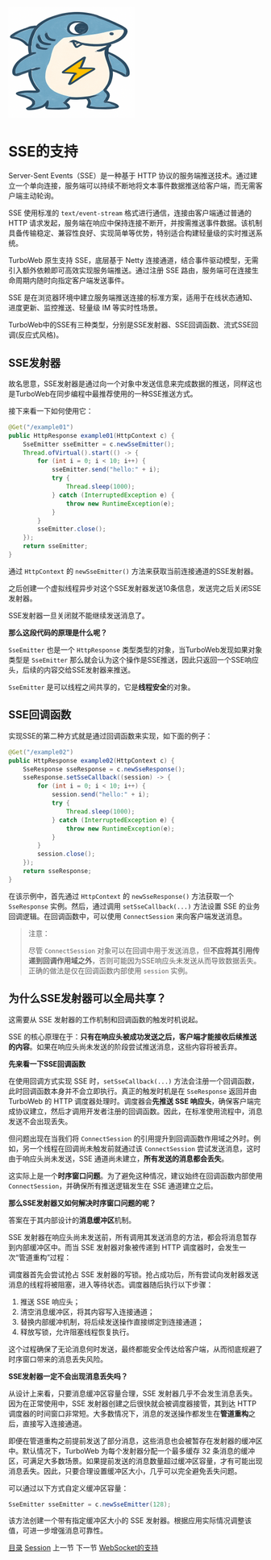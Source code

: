 # <img src="../image/logo.png"/>

# SSE的支持

Server-Sent Events（SSE）是一种基于 HTTP 协议的服务端推送技术。通过建立一个单向连接，服务端可以持续不断地将文本事件数据推送给客户端，而无需客户端主动轮询。

SSE 使用标准的 `text/event-stream` 格式进行通信，连接由客户端通过普通的 HTTP 请求发起，服务端在响应中保持连接不断开，并按需推送事件数据。该机制具备传输稳定、兼容性良好、实现简单等优势，特别适合构建轻量级的实时推送系统。

TurboWeb 原生支持 SSE，底层基于 Netty 连接通道，结合事件驱动模型，无需引入额外依赖即可高效实现服务端推送。通过注册 SSE 路由，服务端可在连接生命周期内随时向指定客户端发送事件。

SSE 是在浏览器环境中建立服务端推送连接的标准方案，适用于在线状态通知、进度更新、监控推送、轻量级 IM 等实时性场景。

TurboWeb中的SSE有三种类型，分别是SSE发射器、SSE回调函数、流式SSE回调(反应式风格)。

## SSE发射器

故名思意，SSE发射器是通过向一个对象中发送信息来完成数据的推送，同样这也是TurboWeb在同步编程中最推荐使用的一种SSE推送方式。

接下来看一下如何使用它：

```java
@Get("/example01")
public HttpResponse example01(HttpContext c) {
    SseEmitter sseEmitter = c.newSseEmitter();
    Thread.ofVirtual().start(() -> {
        for (int i = 0; i < 10; i++) {
            sseEmitter.send("hello:" + i);
            try {
                Thread.sleep(1000);
            } catch (InterruptedException e) {
                throw new RuntimeException(e);
            }
        }
        sseEmitter.close();
    });
    return sseEmitter;
}
```

通过 `HttpContext` 的 `newSseEmitter()` 方法来获取当前连接通道的SSE发射器。

之后创建一个虚拟线程异步对这个SSE发射器发送10条信息，发送完之后关闭SSE发射器。

SSE发射器一旦关闭就不能继续发送消息了。

**那么这段代码的原理是什么呢？**

`SseEmitter` 也是一个 `HttpResponse` 类型类型的对象，当TurboWeb发现如果对象类型是 `SseEmitter` 那么就会认为这个操作是SSE推送，因此只返回一个SSE响应头，后续的内容交给SSE发射器来推送。

`SseEmitter` 是可以线程之间共享的，它是**线程安全**的对象。

## SSE回调函数

实现SSE的第二种方式就是通过回调函数来实现，如下面的例子：

```java
@Get("/example02")
public HttpResponse example02(HttpContext c) {
    SseResponse sseResponse = c.newSseResponse();
    sseResponse.setSseCallback((session) -> {
        for (int i = 0; i < 10; i++) {
            session.send("hello:" + i);
            try {
                Thread.sleep(1000);
            } catch (InterruptedException e) {
                throw new RuntimeException(e);
            }
        }
        session.close();
    });
    return sseResponse;
}
```

在该示例中，首先通过 `HttpContext` 的 `newSseResponse()` 方法获取一个 `SseResponse` 实例。然后，通过调用 `setSseCallback(...)` 方法设置 SSE 的业务回调逻辑。在回调函数中，可以使用 `ConnectSession` 来向客户端发送消息。

> 注意：
>
> 尽管 `ConnectSession` 对象可以在回调中用于发送消息，但**不应将其引用传递到回调作用域之外**，否则可能因为SSE响应头未发送从而导致数据丢失。正确的做法是仅在回调函数内部使用 `session` 实例。

## 为什么SSE发射器可以全局共享？

这需要从 SSE 发射器的工作机制和回调函数的触发时机说起。

SSE 的核心原理在于：**只有在响应头被成功发送之后，客户端才能接收后续推送的内容**。如果在响应头尚未发送的阶段尝试推送消息，这些内容将被丢弃。

**先来看一下SSE回调函数**

在使用回调方式实现 SSE 时，`setSseCallback(...)` 方法会注册一个回调函数，此时回调函数本身并不会立即执行。真正的触发时机是在 `SseResponse` 返回并由 TurboWeb 的 HTTP 调度器处理时。调度器会**先推送 SSE 响应头**，确保客户端完成协议建立，然后才调用开发者注册的回调函数。因此，在标准使用流程中，消息发送不会出现丢失。

但问题出现在当我们将 `ConnectSession` 的引用提升到回调函数作用域之外时。例如，另一个线程在回调尚未触发前就通过该 `ConnectSession` 尝试发送消息，这时由于响应头尚未发送，SSE 通道尚未建立，**所有发送的消息都会丢失**。

这实际上是一个**时序窗口问题**。为了避免这种情况，建议始终在回调函数内部使用 `ConnectSession`，并确保所有推送逻辑发生在 SSE 通道建立之后。

**那么SSE发射器又如何解决时序窗口问题的呢？**

答案在于其内部设计的**消息缓冲区**机制。

SSE 发射器在响应头尚未发送前，所有调用其发送消息的方法，都会将消息暂存到内部缓冲区中。而当 SSE 发射器对象被传递到 HTTP 调度器时，会发生一次“管道重构”过程：

调度器首先会尝试抢占 SSE 发射器的写锁。抢占成功后，所有尝试向发射器发送消息的线程将被阻塞，进入等待状态。调度器随后执行以下步骤：

1. 推送 SSE 响应头；
2. 清空消息缓冲区，将其内容写入连接通道；
3. 替换内部缓冲机制，将后续发送操作直接绑定到连接通道；
4. 释放写锁，允许阻塞线程恢复执行。

这个过程确保了无论消息何时发送，最终都能安全传达给客户端，从而彻底规避了时序窗口带来的消息丢失风险。

**SSE发射器一定不会出现消息丢失吗？**

从设计上来看，只要消息缓冲区容量合理，SSE 发射器几乎不会发生消息丢失。因为在正常使用中，SSE 发射器创建之后很快就会被调度器接管，其到达 HTTP 调度器的时间窗口非常短。大多数情况下，消息的发送操作都发生在**管道重构**之后，直接写入连接通道。

即便在管道重构之前提前发送了部分消息，这些消息也会被暂存在发射器的缓冲区中。默认情况下，TurboWeb 为每个发射器分配一个最多缓存 32 条消息的缓冲区，可满足大多数场景。如果提前发送的消息数量超过缓冲区容量，才有可能出现消息丢失。因此，只要合理设置缓冲区大小，几乎可以完全避免丢失问题。

可以通过以下方式自定义缓冲区容量：

```java
SseEmitter sseEmitter = c.newSseEmitter(128);
```

该方法创建一个带有指定缓冲区大小的 SSE 发射器。根据应用实际情况调整该值，可进一步增强消息可靠性。



[目录](./guide.md) [Session](./session.md) 上一节 下一节 [WebSocket的支持](./websocket.md)